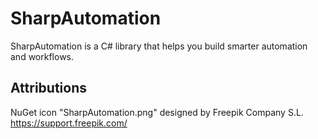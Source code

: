 # SharpAutomation
SharpAutomation is a C# library that helps you build smarter automation and workflows.

## Attributions
NuGet icon "SharpAutomation.png" designed by Freepik Company S.L. https://support.freepik.com/